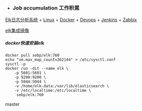 + ### Job accumulation 工作积累
[Elk日志分析系统](https://github.com/Kingserch/Job-accumulation/blob/master/elk/elk.md)
    + [Linux](https://github.com/Kingserch/Job-accumulation/tree/Linux)
    + [Docker](https://github.com/Kingserch/Job-accumulation/tree/Docker)
    + [Devops](https://github.com/Kingserch/Job-accumulation/tree/Devops)
	+ [Jenkins](https://github.com/Kingserch/Job-accumulation/tree/Jenkins)
	+ [Zabbix](https://github.com/Kingserch/Job-accumulation/tree/zabbix)
	
	
[elk集成镜像](https://hub.docker.com/r/sebp/elk/tags)	
##### docker快速安装elk
```
docker pull sebp/elk:760
echo "vm.max_map_count=262144" > /etc/sysctl.conf
sysctl -p
docker run -dit --name elk \
    -p 5601:5601 \
    -p 9200:9200 \
    -p 5044:5044 \
    -v /home/elk-data:/var/lib/elasticsearch \
    -v /etc/localtime:/etc/localtime \
	 sebp/elk:760
```
master
